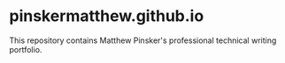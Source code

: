 # pinskermatthew.github.io
This repository contains Matthew Pinsker's professional technical writing portfolio.
